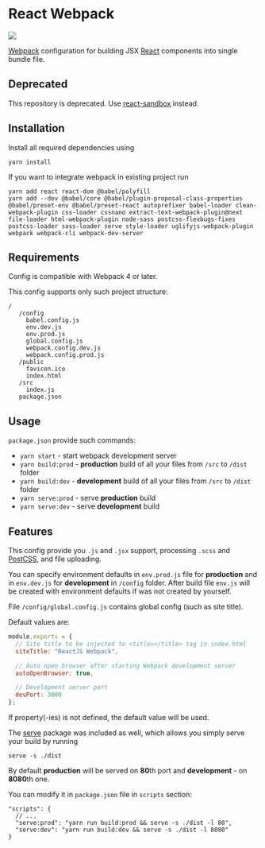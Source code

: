 # React Webpack
![](https://img.shields.io/badge/dynamic/json.svg?url=https://raw.githubusercontent.com/3a4ik/react-webpack-config/master/package.json&label=version&query=$.version&colorB=blue)

[Webpack](https://webpack.js.org/) configuration for building JSX [React](https://reactjs.org/) components into single bundle file.

## Deprecated
This repository is deprecated. Use [react-sandbox](https://github.com/3a4ik/react-sandbox) instead.

## Installation
Install all required dependencies using
```
yarn install
```

If you want to integrate webpack in existing project run
```
yarn add react react-dom @babel/polyfill
yarn add --dev @babel/core @babel/plugin-proposal-class-properties @babel/preset-env @babel/preset-react autoprefixer babel-loader clean-webpack-plugin css-loader cssnano extract-text-webpack-plugin@next file-loader html-webpack-plugin node-sass postcss-flexbugs-fixes postcss-loader sass-loader serve style-loader uglifyjs-webpack-plugin webpack webpack-cli webpack-dev-server
```

## Requirements
Config is compatible with Webpack 4 or later.

This config supports only such project structure:
```
/
   /config
     babel.config.js
     env.dev.js
     env.prod.js
     global.config.js
     webpack.config.dev.js
     webpack.config.prod.js
   /public
     favicon.ico
     index.html
   /src
     index.js
   package.json
```

## Usage
`package.json` provide such commands:
- `yarn start`  - start webpack development server
- `yarn build:prod` - **production** build of all your files from `/src` to `/dist` folder
- `yarn build:dev` - **development** build of all your files from `/src` to `/dist` folder
- `yarn serve:prod` - serve **production** build
- `yarn serve:dev` - serve **development** build

## Features
This config provide you `.js` and `.jsx` support, processing `.scss` and [PostCSS](https://postcss.org/), and file uploading.

You can specify environment defaults in `env.prod.js` file for **production** and in `env.dev.js` for **development** in `/config` folder. After build file `env.js` will be created with environment defaults if was not created by yourself.

File `/config/global.config.js` contains global config (such as site title).

Default values are:
```javascript
module.exports = {
  // Site title to be injected to <title></title> tag in index.html
  siteTitle: "ReactJS Webpack",

  // Auto open browser after starting Webpack development server
  autoOpenBrowser: true,

  // Development server port
  devPort: 3000
};
```
If property(-ies) is not defined, the default value will be used.

The [serve](https://www.npmjs.com/package/serve) package was included as well, which allows you simply serve your build by running
```
serve -s ./dist
```
By default **production** will be served on **80**th port and **development** - on **8080**th one.

You can modify it in `package.json` file in `scripts` section:
```json5
"scripts": {
  // ...
  "serve:prod": "yarn run build:prod && serve -s ./dist -l 80",
  "serve:dev": "yarn run build:dev && serve -s ./dist -l 8080"
}
```
